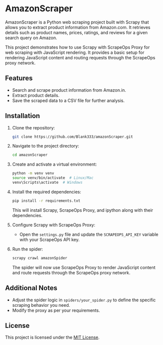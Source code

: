 
# AmazonScraper

AmazonScraper is a Python web scraping project built with Scrapy that allows you to extract product information from Amazon.com. It retrieves details such as product names, prices, ratings, and reviews for a given search query on Amazon.

This project demonstrates how to use Scrapy with ScrapeOps Proxy for web scraping with JavaScript rendering. It provides a basic setup for rendering JavaScript content and routing requests through the ScrapeOps proxy network.

## Features

- Search and scrape product information from Amazon.in.
- Extract product details.
- Save the scraped data to a CSV file for further analysis.

## Installation

1. Clone the repository:
   ```bash
   git clone https://github.com/Blank333/amazonScraper.git
   ```

2. Navigate to the project directory:
   ```bash
   cd amazonScraper
   ```

3. Create and activate a virtual environment:
   ```bash
   python -m venv venv
   source venv/bin/activate  # Linux/Mac
   venv\Scripts\activate  # Windows
   ```

4. Install the required dependencies:
   ```bash
   pip install -r requirements.txt
   ```

   This will install Scrapy, ScrapeOps Proxy, and ipython along with their dependencies.

5. Configure Scrapy with ScrapeOps Proxy:
   - Open the `settings.py` file and update the `SCRAPEOPS_API_KEY` variable with your ScrapeOps API key.

7. Run the spider:
   ```bash
   scrapy crawl amazonSpider
   ```

   The spider will now use ScrapeOps Proxy to render JavaScript content and route requests through the ScrapeOps proxy network.

## Additional Notes

- Adjust the spider logic in `spiders/your_spider.py` to define the specific scraping behavior you need.
- Modify the proxy as per your requirements.

## License

This project is licensed under the [MIT License](LICENSE).
